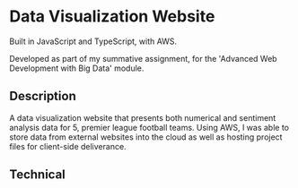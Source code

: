 # Data Visualization Website
Built in JavaScript and TypeScript, with AWS.

Developed as part of my summative assignment, for the 'Advanced Web Development with Big Data' module.

## Description
A data visualization website that presents both numerical and sentiment analysis data for 5, premier league football teams. Using AWS, I was able to store data from external websites into the cloud as well as hosting project files for client-side deliverance. 



## Technical
